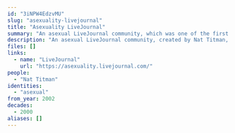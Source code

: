 ```yaml
---
id: "3iNPW4EdzvMU"
slug: "asexuality-livejournal"
title: "Asexuality LiveJournal"
summary: "An asexual LiveJournal community, which was one of the first sex-positive asexual discussion forums"
description: "An asexual LiveJournal community, created by Nat Titman, which was one of the first sex-positive asexual discussion forums"
files: []
links:
  - name: "LiveJournal"
    url: "https://asexuality.livejournal.com/"
people:
  - "Nat Titman"
identities:
  - "asexual"
from_year: 2002
decades:
  - 2000
aliases: []
---
```

